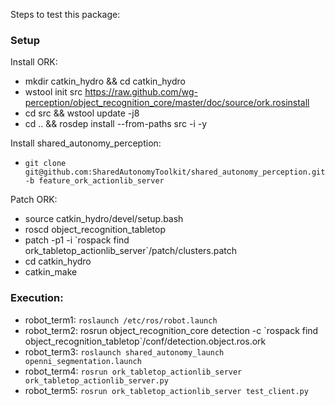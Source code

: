 Steps to test this package:

### Setup 

Install ORK:

  * mkdir catkin_hydro && cd catkin_hydro
  * wstool init src https://raw.github.com/wg-perception/object_recognition_core/master/doc/source/ork.rosinstall
  * cd src && wstool update -j8
  * cd .. && rosdep install --from-paths src -i -y

Install shared_autonomy_perception:

  * `git clone git@github.com:SharedAutonomyToolkit/shared_autonomy_perception.git -b feature_ork_actionlib_server`

Patch ORK:

  * source catkin_hydro/devel/setup.bash
  * roscd object_recognition_tabletop
  * patch -p1 -i \`rospack find ork_tabletop_actionlib_server\`/patch/clusters.patch
  * cd catkin_hydro
  * catkin_make

### Execution:

  * robot_term1: `roslaunch /etc/ros/robot.launch`
  * robot_term2: rosrun object_recognition_core detection -c \`rospack find object_recognition_tabletop\`/conf/detection.object.ros.ork
  * robot_term3: `roslaunch shared_autonomy_launch openni_segmentation.launch`
  * robot_term4: `rosrun ork_tabletop_actionlib_server ork_tabletop_actionlib_server.py`
  * robot_term5: `rosrun ork_tabletop_actionlib_server test_client.py`

